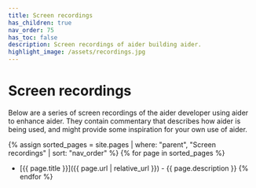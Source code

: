 ```yaml
---
title: Screen recordings
has_children: true
nav_order: 75
has_toc: false
description: Screen recordings of aider building aider.
highlight_image: /assets/recordings.jpg
---
```


# Screen recordings

Below are a series of screen recordings of the aider developer using aider
to enhance aider.
They contain commentary that describes how aider is being used,
and might provide some inspiration for your own use of aider.

{% assign sorted_pages = site.pages | where: "parent", "Screen recordings" | sort: "nav_order" %}
{% for page in sorted_pages %}
- [{{ page.title }}]({{ page.url | relative_url }}) - {{ page.description }}
{% endfor %}

